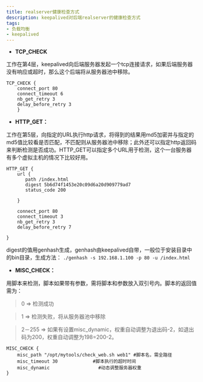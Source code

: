 ```yaml
---
title: realserver健康检查方式
description: keepalived对后端realserver的健康检查方式
tags:
- 负载均衡
- keepalived
---
```

- **TCP_CHECK**

工作在第4层，keepalived向后端服务器发起一个tcp连接请求，如果后端服务器没有响应或超时，那么这个后端将从服务器池中移除。

```
TCP_CHECK {
    connect_port 80
    connect_timeout 6 
    nb_get_retry 3 
    delay_before_retry 3  
    } 
```

- **HTTP_GET：**  

工作在第5层，向指定的URL执行http请求，将得到的结果用md5加密并与指定的md5值比较看是否匹配，不匹配则从服务器池中移除；此外还可以指定http返回码来判断检测是否成功。HTTP_GET可以指定多个URL用于检测，这个一台服务器有多个虚拟主机的情况下比较好用。

```
HTTP_GET {
    url {
       path /index.html
       digest 5b6d74f1453e20c09d6a20d909779ad7 
       status_code 200 

    }
    
    connect_port 80
    connect_timeout 3
    nb_get_retry 3
    delay_before_retry 7

}
```

digest的值用genhash生成，genhash由keepalived自带，一般位于安装目录中的bin目录，生成方法：
`./genhash -s 192.168.1.100 -p 80 -u /index.html`

* **MISC_CHECK：**

用脚本来检测，脚本如果带有参数，需将脚本和参数放入双引号内。脚本的返回值需为：

> 0 => 检测成功

> 1 => 检测失败，将从服务器池中移除

> 2－255 => 如果有设置misc_dynamic，权重自动调整为退出码-2，如退出码为200，权重自动调整为198=200-2。

```
MISC_CHECK { 
    misc_path "/opt/mytools/check_web.sh web1" #脚本名，需全路径
    misc_timeout 30             #脚本执行的超时时间 
    misc_dynamic                  #动态调整服务器权重 
}
```
